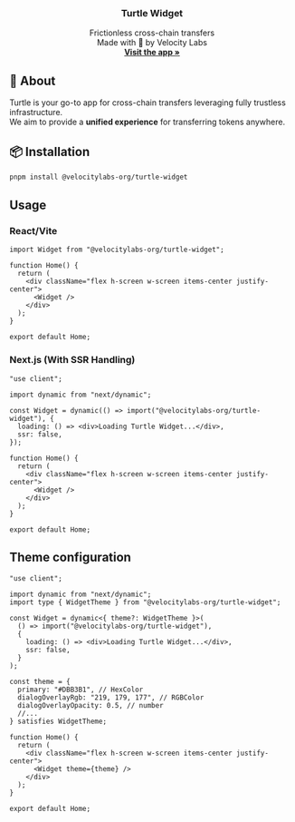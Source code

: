 <!-- PROJECT LOGO -->
<br />
<div align="center">
  <h3 align="center">Turtle Widget</h3>

  <p align="center">
    Frictionless cross-chain transfers
    <br />
    Made with 💚 by Velocity Labs
    <br/>
    <a href="https://app.turtle.cool"><strong> Visit the app »</strong></a>
    <br />
  </p>
</div>

<!-- ABOUT THE PROJECT -->

## 🐢 About

Turtle is your go-to app for cross-chain transfers leveraging fully trustless infrastructure.  
We aim to provide a **unified experience** for transferring tokens anywhere.


## 📦 Installation

```sh
pnpm install @velocitylabs-org/turtle-widget
```


## Usage

### React/Vite

```tsx
import Widget from "@velocitylabs-org/turtle-widget";

function Home() {
  return (
    <div className="flex h-screen w-screen items-center justify-center">
      <Widget />
    </div>
  );
}

export default Home;
```

### Next.js (With SSR Handling)

```tsx
"use client";

import dynamic from "next/dynamic";

const Widget = dynamic(() => import("@velocitylabs-org/turtle-widget"), {
  loading: () => <div>Loading Turtle Widget...</div>,
  ssr: false,
});

function Home() {
  return (
    <div className="flex h-screen w-screen items-center justify-center">
      <Widget />
    </div>
  );
}

export default Home;
```

## Theme configuration 

```tsx
"use client";

import dynamic from "next/dynamic";
import type { WidgetTheme } from "@velocitylabs-org/turtle-widget";

const Widget = dynamic<{ theme?: WidgetTheme }>(
  () => import("@velocitylabs-org/turtle-widget"),
  {
    loading: () => <div>Loading Turtle Widget...</div>,
    ssr: false,
  }
);

const theme = {
  primary: "#DBB3B1", // HexColor
  dialogOverlayRgb: "219, 179, 177", // RGBColor
  dialogOverlayOpacity: 0.5, // number
  //...
} satisfies WidgetTheme;

function Home() {
  return (
    <div className="flex h-screen w-screen items-center justify-center">
      <Widget theme={theme} />
    </div>
  );
}

export default Home;
```
